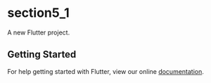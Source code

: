 # section5_1

A new Flutter project.

## Getting Started

For help getting started with Flutter, view our online
[documentation](https://flutter.io/).
